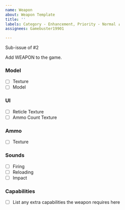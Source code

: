 ```yaml
---
name: Weapon
about: Weapon Template
title: ''
labels: Category - Enhancement, Priority - Normal ↓
assignees: Gamebuster19901

---
```


Sub-issue of #2 

Add WEAPON to the game.

### Model
- [ ] Texture
- [ ] Model

### UI
- [ ] Reticle Texture
- [ ] Ammo Count Texture

### Ammo
- [ ] Texture

### Sounds
- [ ] Firing
- [ ] Reloading
- [ ] Impact

### Capabilities
- [ ] List any extra capabilities the weapon requires here
